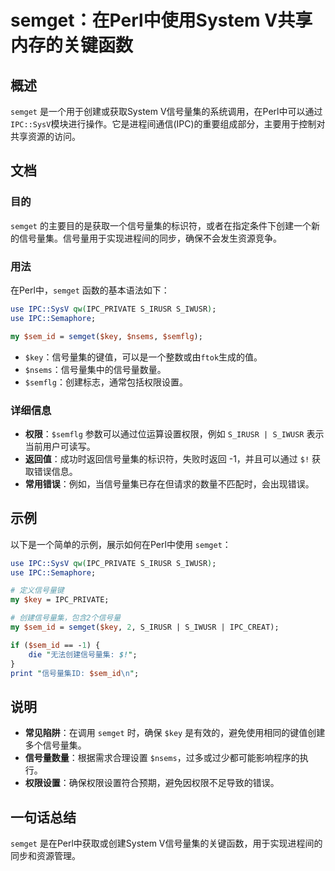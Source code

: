 <!--
Meta Description: # semget：在Perl中使用System V共享内存的关键函数 ## 概述 `semget` 是一个用于创建或获取System V信号量集的系统调用，在Perl中可以通过`IPC::SysV`模块进行操作。它是进程间通信(IPC)的重要组成部分，主要用于控制对共享资源的访问。 ## 文档 ##...
Meta Keywords: semget, ipc, key, use, s_irusr
-->

# semget：在Perl中使用System V共享内存的关键函数

## 概述
`semget` 是一个用于创建或获取System V信号量集的系统调用，在Perl中可以通过`IPC::SysV`模块进行操作。它是进程间通信(IPC)的重要组成部分，主要用于控制对共享资源的访问。

## 文档
### 目的
`semget` 的主要目的是获取一个信号量集的标识符，或者在指定条件下创建一个新的信号量集。信号量用于实现进程间的同步，确保不会发生资源竞争。

### 用法
在Perl中，`semget` 函数的基本语法如下：

```perl
use IPC::SysV qw(IPC_PRIVATE S_IRUSR S_IWUSR);
use IPC::Semaphore;

my $sem_id = semget($key, $nsems, $semflg);
```

- `$key`：信号量集的键值，可以是一个整数或由`ftok`生成的值。
- `$nsems`：信号量集中的信号量数量。
- `$semflg`：创建标志，通常包括权限设置。

### 详细信息
- **权限**：`$semflg` 参数可以通过位运算设置权限，例如 `S_IRUSR | S_IWUSR` 表示当前用户可读写。
- **返回值**：成功时返回信号量集的标识符，失败时返回 -1，并且可以通过 `$!` 获取错误信息。
- **常用错误**：例如，当信号量集已存在但请求的数量不匹配时，会出现错误。

## 示例
以下是一个简单的示例，展示如何在Perl中使用 `semget`：

```perl
use IPC::SysV qw(IPC_PRIVATE S_IRUSR S_IWUSR);
use IPC::Semaphore;

# 定义信号量键
my $key = IPC_PRIVATE;

# 创建信号量集，包含2个信号量
my $sem_id = semget($key, 2, S_IRUSR | S_IWUSR | IPC_CREAT);

if ($sem_id == -1) {
    die "无法创建信号量集: $!";
}
print "信号量集ID: $sem_id\n";
```

## 说明
- **常见陷阱**：在调用 `semget` 时，确保 `$key` 是有效的，避免使用相同的键值创建多个信号量集。
- **信号量数量**：根据需求合理设置 `$nsems`，过多或过少都可能影响程序的执行。
- **权限设置**：确保权限设置符合预期，避免因权限不足导致的错误。

## 一句话总结
`semget` 是在Perl中获取或创建System V信号量集的关键函数，用于实现进程间的同步和资源管理。